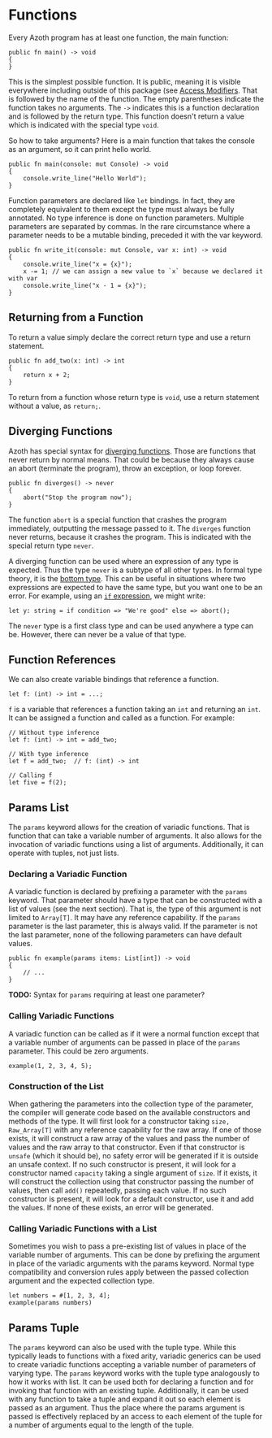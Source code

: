 # Functions

Every Azoth program has at least one function, the main function:

```azoth
public fn main() -> void
{
}
```

This is the simplest possible function. It is public, meaning it is visible everywhere including outside of this package (see [Access Modifiers](access-modifiers.md). That is followed by the name of the function. The empty parentheses indicate the function takes no arguments. The `->` indicates this is a function declaration and is followed by the return type. This function doesn't return a value which is indicated with the special type `void`.

So how to take arguments? Here is a main function that takes the console as an argument, so it can print hello world.

```azoth
public fn main(console: mut Console) -> void
{
    console.write_line("Hello World");
}
```

Function parameters are declared like `let` bindings. In fact, they are completely equivalent to them except the type must always be fully annotated. No type inference is done on function parameters. Multiple parameters are separated by commas. In the rare circumstance where a parameter needs to be a mutable binding, preceded it with the var keyword.

```azoth
public fn write_it(console: mut Console, var x: int) -> void
{
    console.write_line("x = {x}");
    x -= 1; // we can assign a new value to `x` because we declared it with var
    console.write_line("x - 1 = {x}");
}
```

## Returning from a Function

To return a value simply declare the correct return type and use a return statement.

```azoth
public fn add_two(x: int) -> int
{
    return x + 2;
}
```

To return from a function whose return type is `void`, use a return statement without a value, as `return;`.

## Diverging Functions

Azoth has special syntax for [diverging functions](https://en.wikipedia.org/wiki/Divergence_(computer_science)). Those are functions that never return by normal means. That could be because they always cause an abort (terminate the program), throw an exception, or loop forever.

```azoth
public fn diverges() -> never
{
    abort("Stop the program now");
}
```

The function `abort` is a special function that crashes the program immediately, outputting the message passed to it. The `diverges` function never returns, because it crashes the program. This is indicated with the special return type `never`.

A diverging function can be used where an expression of any type is expected. Thus the type `never` is a subtype of all other types. In formal type theory, it is the [bottom type](https://en.wikipedia.org/wiki/Bottom_type). This can be useful in situations where two expressions are expected to have the same type, but you want one to be an error. For example, using an [`if` expression](choice-expressions.md#if-expression), we might write:

```azoth
let y: string = if condition => "We're good" else => abort();
```

The `never` type is a first class type and can be used anywhere a type can be. However, there can never be a value of that type.

## Function References

We can also create variable bindings that reference a function.

```azoth
let f: (int) -> int = ...;
```

`f` is a variable that references a function taking an `int` and returning an `int`. It can be assigned a function and called as a function. For example:

```azoth
// Without type inference
let f: (int) -> int = add_two;

// With type inference
let f = add_two;  // f: (int) -> int

// Calling f
let five = f(2);
```

## Params List

The `params` keyword allows for the creation of variadic functions. That is function that can take a variable number of arguments. It also allows for the invocation of variadic functions using a list of arguments. Additionally, it can operate with tuples, not just lists.

### Declaring a Variadic Function

A variadic function is declared by prefixing a parameter with the `params` keyword. That parameter should have a type that can be constructed with a list of values (see the next section). That is, the type of this argument is not limited to `Array[T]`. It may have any reference capability. If the `params` parameter is the last parameter, this is always valid. If the parameter is not the last parameter, none of the following parameters can have default values.

```azoth
public fn example(params items: List[int]) -> void
{
    // ...
}
```

**TODO:** Syntax for `params` requiring at least one parameter?

### Calling Variadic Functions

A variadic function can be called as if it were a normal function except that a variable number of arguments can be passed in place of the `params` parameter. This could be zero arguments.

```azoth
example(1, 2, 3, 4, 5);
```

### Construction of the List

When gathering the parameters into the collection type of the parameter, the compiler will generate code based on the available constructors and methods of the type. It will first look for a constructor taking `size, Raw_Array[T]` with any reference capability for the raw array. If one of those exists, it will construct a raw array of the values and pass the number of values and the raw array to that constructor. Even if that constructor is `unsafe` (which it should be), no safety error will be generated if it is outside an unsafe context. If no such constructor is present, it will look for a constructor named `capacity` taking a single argument of `size`. If it exists, it will construct the collection using that constructor passing the number of values, then call `add()` repeatedly, passing each value. If no such constructor is present, it will look for a default constructor, use it and add the values. If none of these exists, an error will be generated.

### Calling Variadic Functions with a List

Sometimes you wish to pass a pre-existing list of values in place of the variable number of arguments. This can be done by prefixing the argument in place of the variadic arguments with the params keyword. Normal type compatibility and conversion rules apply between the passed collection argument and the expected collection type.

```azoth
let numbers = #[1, 2, 3, 4];
example(params numbers)
```

## Params Tuple

The `params` keyword can also be used with the tuple type. While this typically leads to functions with a fixed arity, variadic generics can be used to create variadic functions accepting a variable number of parameters of varying type. The `params` keyword works with the tuple type analogously to how it works with list. It can be used both for declaring a function and for invoking that function with an existing tuple. Additionally, it can be used with any function to take a tuple and expand it out so each element is passed as an argument. Thus the place where the params argument is passed is effectively replaced by an access to each element of the tuple for a number of arguments equal to the length of the tuple.
